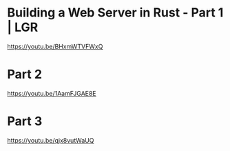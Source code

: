 # Building a Web Server in Rust - Part 1 | LGR

https://youtu.be/BHxmWTVFWxQ

# Part 2 

https://youtu.be/1AamFJGAE8E


# Part 3

https://youtu.be/qjx8vutWaUQ